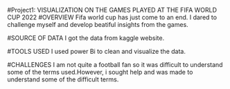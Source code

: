 #Project1:  VISUALIZATION ON THE GAMES PLAYED AT THE FIFA WORLD CUP 2022
#OVERVIEW
Fifa world cup has just come to an end. I dared to challenge myself and develop beatiful insights from the games.

#SOURCE OF DATA
I got the data from kaggle website.

#TOOLS USED
I used power Bi to clean and visualize the data.

#CHALLENGES 
I am not quite a football fan so it was difficult to understand some of the terms used.However, i sought help and was made to understand some of the difficult terms.

